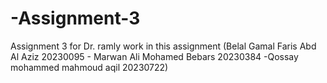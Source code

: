 # -Assignment-3
 Assignment 3 for Dr. ramly work in this assignment (Belal Gamal Faris Abd Al Aziz 20230095  - Marwan Ali Mohamed Bebars 20230384 -Qossay mohammed mahmoud aqil  20230722)
